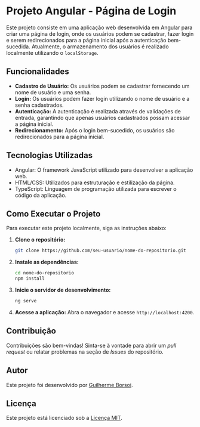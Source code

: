 # Projeto Angular - Página de Login

Este projeto consiste em uma aplicação web desenvolvida em Angular para criar uma página de login, onde os usuários podem se cadastrar, fazer login e serem redirecionados para a página inicial após a autenticação bem-sucedida. Atualmente, o armazenamento dos usuários é realizado localmente utilizando o `localStorage`.

## Funcionalidades

- **Cadastro de Usuário:** Os usuários podem se cadastrar fornecendo um nome de usuário e uma senha.
- **Login:** Os usuários podem fazer login utilizando o nome de usuário e a senha cadastrados.
- **Autenticação:** A autenticação é realizada através de validações de entrada, garantindo que apenas usuários cadastrados possam acessar a página inicial.
- **Redirecionamento:** Após o login bem-sucedido, os usuários são redirecionados para a página inicial.

## Tecnologias Utilizadas

- Angular: O framework JavaScript utilizado para desenvolver a aplicação web.
- HTML/CSS: Utilizados para estruturação e estilização da página.
- TypeScript: Linguagem de programação utilizada para escrever o código da aplicação.

## Como Executar o Projeto

Para executar este projeto localmente, siga as instruções abaixo:

1. **Clone o repositório:**
   ```bash
   git clone https://github.com/seu-usuario/nome-do-repositorio.git
   ```

2. **Instale as dependências:**
   ```bash
   cd nome-do-repositorio
   npm install
   ```

3. **Inicie o servidor de desenvolvimento:**
   ```bash
   ng serve
   ```

4. **Acesse a aplicação:**
   Abra o navegador e acesse `http://localhost:4200`.

## Contribuição

Contribuições são bem-vindas! Sinta-se à vontade para abrir um *pull request* ou relatar problemas na seção de *Issues* do repositório.

## Autor

Este projeto foi desenvolvido por [Guilherme Borsoi](https://github.com/Borsoi).

## Licença

Este projeto está licenciado sob a [Licença MIT](https://opensource.org/licenses/MIT).
